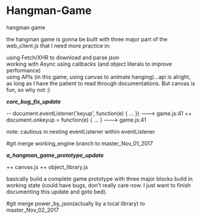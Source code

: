 # Hangman-Game
hangman game

the hangman game is gonna be built with three major part of the web_client.js that I need more practice in: 

using Fetch/XHR to download and parse json <br>	
working with Async using callbacks (and object literals to improve performance) <br>
using APIs (in this game, using canvas to animate hanging)...api is alright, as long as I have the patient to read through documentations. But canvas is fun, so why not :) <br>


<strong><em>core_bug_fix_update</em></strong><br>

-- document.eventListener('keyup', function(e) { ... }) ---> game.js:41
++ document.onkeyup = function(e) { ... } ---> game.js:41

note: cautious in nesting eventListener within eventListener

#git merge working_engine branch to master_Nov_01_2017



<strong><em>a_hangman_game_prototype_update</em></strong><br>

++ canvas.js
++ object_library.js

basically build a complete game prototype with three major blocks build in working state (could have bugs, don't really care now. I just want to finish documenting this update and goto bed).

#git merge power_by_json(actually by a local library) to master_Nov_02_2017 
